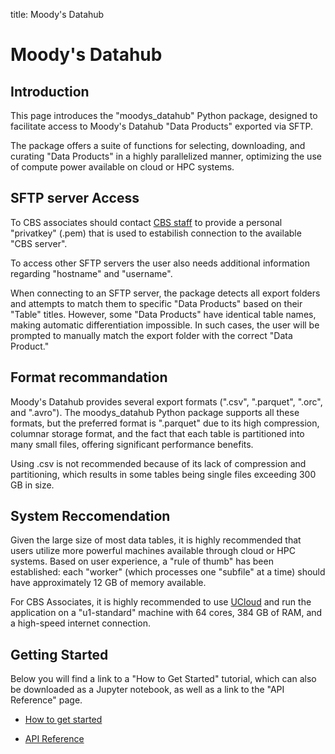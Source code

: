title: Moody's Datahub
# Moody's Datahub

## Introduction

This page introduces the "moodys_datahub" Python package, designed to facilitate access to Moody's Datahub "Data Products" exported via SFTP. 

The package offers a suite of functions for selecting, downloading, and curating "Data Products" in a highly parallelized manner, optimizing the use of compute power available on cloud or HPC systems.

## SFTP server Access

To CBS associates should contact [CBS staff](mailto:rdm@cbs.dk) to provide a personal "privatkey" (.pem) that is used to estabilish connection to the available "CBS server".

To access other SFTP servers the user also needs additional information regarding "hostname" and "username". 

When connecting to an SFTP server, the package detects all export folders and attempts to match them to specific "Data Products" based on their "Table" titles. However, some "Data Products" have identical table names, making automatic differentiation impossible. In such cases, the user will be prompted to manually match the export folder with the correct "Data Product."

## Format recommandation

Moody's Datahub provides several export formats (".csv", ".parquet", ".orc", and ".avro"). The moodys_datahub Python package supports all these formats, but the preferred format is ".parquet" due to its high compression, columnar storage format, and the fact that each table is partitioned into many small files, offering significant performance benefits.

Using .csv is not recommended because of its lack of compression and partitioning, which results in some tables being single files exceeding 300 GB in size.


## System Reccomendation

Given the large size of most data tables, it is highly recommended that users utilize more powerful machines available through cloud or HPC systems. Based on user experience, a "rule of thumb" has been established: each "worker" (which processes one "subfile" at a time) should have approximately 12 GB of memory available.

For CBS Associates, it is highly recommended to use [UCloud](https://cbs-hpc.github.io/HPC_Facilities/UCloud/) and run the application on a "u1-standard" machine with 64 cores, 384 GB of RAM, and a high-speed internet connection.


## Getting Started

Below you will find a link to a "How to Get Started" tutorial, which can also be downloaded as a Jupyter notebook, as well as a link to the "API Reference" page.

- [How to get started](/moody-s_datahub/mkdocs/how_to_get_started/)

- [API Reference](/moody-s_datahub/mkdocs/reference/)
